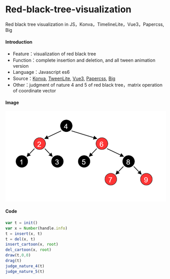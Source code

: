 # Red-black-tree-visualization
Red black tree visualization in JS，Konva，TimelineLite，Vue3，Papercss, Big

#### Introduction
- Feature：visualization of red black tree
- Function：complete insertion and deletion, and all tween animation version
- Language：Javascript es6
- Source：[Konva](https://github.com/konvajs/konva), [TweenLite](https://greensock.com/tweenlite/), [Vue3](https://github.com/vuejs/vue-next), [Papercss](https://github.com/papercss/papercss), [Big](https://github.com/MikeMcl/big.js)
- Other：judgment of nature 4 and 5 of red black tree，matrix operation of coordinate vector

#### Image
<p><img src="https://github.com/akinokoika/Red-black-tree-visualization/blob/main/image/Save_as.png" width="500px"></img></p>

#### Code
```js
var t = init()
var x = Number(handle.info)
t = insert(x, t)
t = del(x, t)
insert_cartoon(x, root)
del_cartoon(x, root)
draw(t,0,0)
drag(t)
judge_nature_4(t)
judge_nature_5(t)
```
